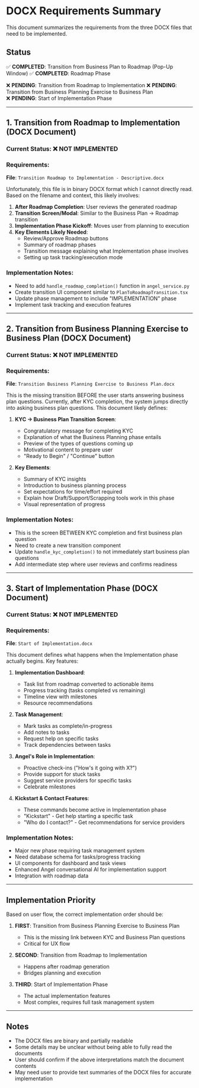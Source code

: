 # DOCX Requirements Summary

This document summarizes the requirements from the three DOCX files that need to be implemented.

## Status

✅ **COMPLETED**: Transition from Business Plan to Roadmap (Pop-Up Window)
✅ **COMPLETED**: Roadmap Phase

❌ **PENDING**: Transition from Roadmap to Implementation
❌ **PENDING**: Transition from Business Planning Exercise to Business Plan  
❌ **PENDING**: Start of Implementation Phase

---

## 1. Transition from Roadmap to Implementation (DOCX Document)

### Current Status: ❌ NOT IMPLEMENTED

### Requirements:

**File**: `Transition Roadmap to Implementation - Descriptive.docx`

Unfortunately, this file is in binary DOCX format which I cannot directly read. Based on the filename and context, this likely involves:

1. **After Roadmap Completion**: User reviews the generated roadmap
2. **Transition Screen/Modal**: Similar to the Business Plan → Roadmap transition
3. **Implementation Phase Kickoff**: Moves user from planning to execution
4. **Key Elements Likely Needed**:
   - Review/Approve Roadmap buttons
   - Summary of roadmap phases
   - Transition message explaining what Implementation phase involves
   - Setting up task tracking/execution mode

### Implementation Notes:
- Need to add `handle_roadmap_completion()` function in `angel_service.py`
- Create transition UI component similar to `PlanToRoadmapTransition.tsx`
- Update phase management to include "IMPLEMENTATION" phase
- Implement task tracking and execution features

---

## 2. Transition from Business Planning Exercise to Business Plan (DOCX Document)

### Current Status: ❌ NOT IMPLEMENTED

### Requirements:

**File**: `Transition Business Planning Exercise to Business Plan.docx`

This is the missing transition BEFORE the user starts answering business plan questions. Currently, after KYC completion, the system jumps directly into asking business plan questions. This document likely defines:

1. **KYC → Business Plan Transition Screen**:
   - Congratulatory message for completing KYC
   - Explanation of what the Business Planning phase entails
   - Preview of the types of questions coming up
   - Motivational content to prepare user
   - "Ready to Begin" / "Continue" button

2. **Key Elements**:
   - Summary of KYC insights
   - Introduction to business planning process
   - Set expectations for time/effort required
   - Explain how Draft/Support/Scrapping tools work in this phase
   - Visual representation of progress

### Implementation Notes:
- This is the screen BETWEEN KYC completion and first business plan question
- Need to create a new transition component
- Update `handle_kyc_completion()` to not immediately start business plan questions
- Add intermediate step where user reviews and confirms readiness

---

## 3. Start of Implementation Phase (DOCX Document)

### Current Status: ❌ NOT IMPLEMENTED

### Requirements:

**File**: `Start of Implementation.docx`

This document defines what happens when the Implementation phase actually begins. Key features:

1. **Implementation Dashboard**:
   - Task list from roadmap converted to actionable items
   - Progress tracking (tasks completed vs remaining)
   - Timeline view with milestones
   - Resource recommendations

2. **Task Management**:
   - Mark tasks as complete/in-progress
   - Add notes to tasks
   - Request help on specific tasks
   - Track dependencies between tasks

3. **Angel's Role in Implementation**:
   - Proactive check-ins ("How's it going with X?")
   - Provide support for stuck tasks
   - Suggest service providers for specific tasks
   - Celebrate milestones

4. **Kickstart & Contact Features**:
   - These commands become active in Implementation phase
   - "Kickstart" - Get help starting a specific task
   - "Who do I contact?" - Get recommendations for service providers

### Implementation Notes:
- Major new phase requiring task management system
- Need database schema for tasks/progress tracking
- UI components for dashboard and task views
- Enhanced Angel conversational AI for implementation support
- Integration with roadmap data

---

## Implementation Priority

Based on user flow, the correct implementation order should be:

1. **FIRST**: Transition from Business Planning Exercise to Business Plan
   - This is the missing link between KYC and Business Plan questions
   - Critical for UX flow

2. **SECOND**: Transition from Roadmap to Implementation  
   - Happens after roadmap generation
   - Bridges planning and execution

3. **THIRD**: Start of Implementation Phase
   - The actual implementation features
   - Most complex, requires full task management system

---

## Notes

- The DOCX files are binary and partially readable
- Some details may be unclear without being able to fully read the documents
- User should confirm if the above interpretations match the document contents
- May need user to provide text summaries of the DOCX files for accurate implementation

